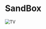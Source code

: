 # SandBox
![TV](https://raw.githubusercontent.com/abozaralizadeh/SandBox/refs/heads/main/static/DALL%C2%B7E%202024-10-20%2022.53.24%20-%20A%20close-up%20view%20of%20a%20large%20vintage%20television%20set%20without%20antennas%2C%20centered%20and%20facing%20directly%20toward%20the%20camera%20in%20the%20middle%20of%20a%20barren%20desert%20la.webp?token=GHSAT0AAAAAACSSY3T7I6HLPKQ3GBGINGBMZ2FBCUA)
